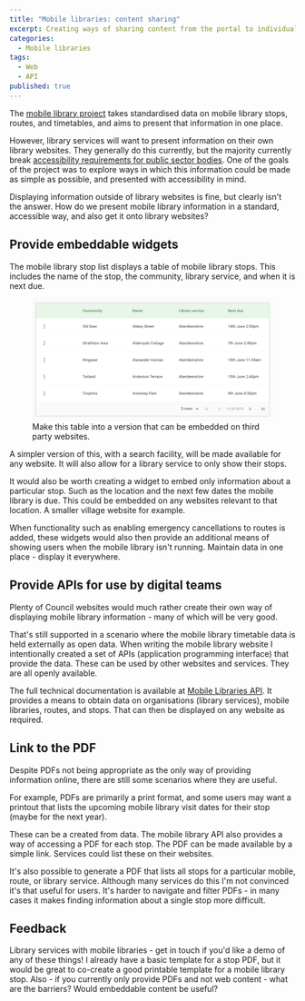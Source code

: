 ```yaml
---
title: "Mobile libraries: content sharing"
excerpt: Creating ways of sharing content from the portal to individual sites
categories:
  - Mobile libraries
tags:
  - Web
  - API
published: true
---
```


The [mobile library project](https://www.mobilelibraries.org/) takes standardised data on mobile library stops, routes, and timetables, and aims to present that information in one place.

However, library services will want to present information on their own library websites. They generally do this currently, but the majority currently break [accessibility requirements for public sector bodies](https://www.gov.uk/guidance/accessibility-requirements-for-public-sector-websites-and-apps). One of the goals of the project was to explore ways in which this information could be made as simple as possible, and presented with accessibility in mind.

Displaying information outside of library websites is fine, but clearly isn't the answer. How do we present mobile library information in a standard, accessible way, and also get it onto library websites?

## Provide embeddable widgets

The mobile library stop list displays a table of mobile library stops. This includes the name of the stop, the community, library service, and when it is next due.

<figure>
  <img src="https://raw.githubusercontent.com/LibrariesHacked/librarieshacked.github.io/master/images/2021-06-04-mobile-sharing-content.png" alt="A screenshot of a table of mobile library stops with columns of Community, Name, Library service, and Next due"/>
  <figcaption>Make this table into a version that can be embedded on third party websites.</figcaption>
</figure>

A simpler version of this, with a search facility, will be made available for any website. It will also allow for a library service to only show their stops.

It would also be worth creating a widget to embed only information about a particular stop. Such as the location and the next few dates the mobile library is due. This could be embedded on any websites relevant to that location. A smaller village website for example.

When functionality such as enabling emergency cancellations to routes is added, these widgets would also then provide an additional means of showing users when the mobile library isn't running. Maintain data in one place - display it everywhere.

## Provide APIs for use by digital teams

Plenty of Council websites would much rather create their own way of displaying mobile library information - many of which will be very good.

That's still supported in a scenario where the mobile library timetable data is held externally as open data. When writing the mobile library website I intentionally created a set of APIs (application programming interface) that provide the data. These can be used by other websites and services. They are all openly available.

The full technical documentation is available at [Mobile Libraries API](https://api.mobilelibraries.org/). It provides a means to obtain data on organisations (library services), mobile libraries, routes, and stops. That can then be displayed on any website as required.

## Link to the PDF 

Despite PDFs not being appropriate as the only way of providing information online, there are still some scenarios where they are useful.

For example, PDFs are primarily a print format, and some users may want a printout that lists the upcoming mobile library visit dates for their stop (maybe for the next year).

These can be a created from data. The mobile library API also provides a way of accessing a PDF for each stop. The PDF can be made available by a simple link. Services could list these on their websites.

It's also possible to generate a PDF that lists all stops for a particular mobile, route, or library service. Although many services do this I'm not convinced it's that useful for users. It's harder to navigate and filter PDFs - in many cases it makes finding information about a single stop more difficult.

## Feedback

Library services with mobile libraries - get in touch if you'd like a demo of any of these things! I already have a basic template for a stop PDF, but it would be great to co-create a good printable template for a mobile library stop. Also - if you currently only provide PDFs and not web content - what are the barriers? Would embeddable content be useful?



